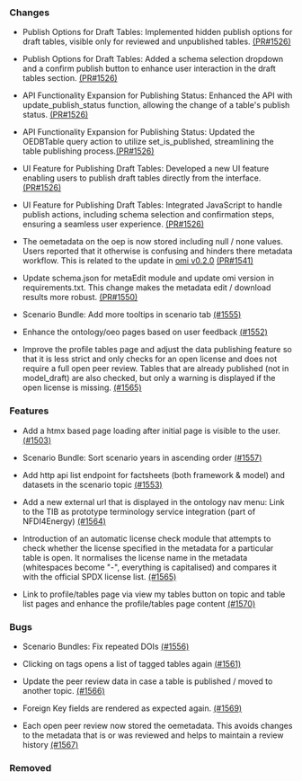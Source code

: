 ### Changes

- Publish Options for Draft Tables: Implemented hidden publish options for draft tables, visible only for reviewed and unpublished tables.  [(PR#1526)](https://github.com/OpenEnergyPlatform/oeplatform/pull/1526)

- Publish Options for Draft Tables: Added a schema selection dropdown and a confirm publish button to enhance user interaction in the draft tables section.  [(PR#1526)](https://github.com/OpenEnergyPlatform/oeplatform/pull/1526)

- API Functionality Expansion for Publishing Status: Enhanced the API with update_publish_status function, allowing the change of a table's publish status.  [(PR#1526)](https://github.com/OpenEnergyPlatform/oeplatform/pull/1526)

- API Functionality Expansion for Publishing Status: Updated the OEDBTable query action to utilize set_is_published, streamlining the table publishing process.[(PR#1526)](https://github.com/OpenEnergyPlatform/oeplatform/pull/1526)

- UI Feature for Publishing Draft Tables: Developed a new UI feature enabling users to publish draft tables directly from the interface.  [(PR#1526)](https://github.com/OpenEnergyPlatform/oeplatform/pull/1526)

- UI Feature for Publishing Draft Tables: Integrated JavaScript to handle publish actions, including schema selection and confirmation steps, ensuring a seamless user experience.  [(PR#1526)](https://github.com/OpenEnergyPlatform/oeplatform/pull/1526)

- The oemetadata on the oep is now stored including null / none values. Users reported that it otherwise is confusing and hinders there metadata workflow. This is related to the update in [omi v0.2.0](https://pypi.org/project/omi/0.2.0/) [(PR#1541)](https://github.com/OpenEnergyPlatform/oeplatform/pull/1541)

- Update schema.json for metaEdit module and update omi version in requirements.txt. This change makes the metadata edit / download results more robust. [(PR#1550)](https://github.com/OpenEnergyPlatform/oeplatform/pull/1550)

- Scenario Bundle: Add more tooltips in scenario tab  [(#1555)](https://github.com/OpenEnergyPlatform/oeplatform/pull/1555)

- Enhance the ontology/oeo pages based on user feedback [(#1552)](https://github.com/OpenEnergyPlatform/oeplatform/pull/1552)

- Improve the profile tables page and adjust the data publishing feature so that it is less strict and only checks for an open license and does not require a full open peer review. Tables that are already published (not in model_draft) are also checked, but only a warning is displayed if the open license is missing. [(#1565)](https://github.com/OpenEnergyPlatform/oeplatform/pull/1565)

### Features

- Add a htmx based page loading after initial page is visible to the user. [(#1503)](https://github.com/OpenEnergyPlatform/oeplatform/pull/1503)
- Scenario Bundle: Sort scenario years in ascending order [(#1557)](https://github.com/OpenEnergyPlatform/oeplatform/pull/1557)

- Add http api list endpoint for factsheets (both framework & model) and datasets in the scenario topic [(#1553)](https://github.com/OpenEnergyPlatform/oeplatform/pull/1553)

- Add a new external url that is displayed in the ontology nav menu: Link to the TIB as prototype terminology service integration (part of NFDI4Energy) [(#1564)](https://github.com/OpenEnergyPlatform/oeplatform/pull/1564)

- Introduction of an automatic license check module that attempts to check whether the license specified in the metadata for a particular table is open. It normalises the license name in the metadata (whitespaces become "-", everything is capitalised) and compares it with the official SPDX license list. [(#1565)](https://github.com/OpenEnergyPlatform/oeplatform/pull/1565)

- Link to profile/tables page via view my tables button on topic and table list pages and enhance the profile/tables page content [(#1570)](https://github.com/OpenEnergyPlatform/oeplatform/pull/1570)

### Bugs

- Scenario Bundles: Fix repeated DOIs [(#1556)](https://github.com/OpenEnergyPlatform/oeplatform/pull/1556)

- Clicking on tags opens a list of tagged tables again [(#1561)](https://github.com/OpenEnergyPlatform/oeplatform/pull/1561)

- Update the peer review data in case a table is published / moved to another topic. [(#1566)](https://github.com/OpenEnergyPlatform/oeplatform/pull/1566)

- Foreign Key fields are rendered as expected again. [(#1569)](https://github.com/OpenEnergyPlatform/oeplatform/pull/1569)

- Each open peer review now stored the oemetadata. This avoids changes to the metadata that is or was reviewed and helps to maintain a review history [(#1567)](https://github.com/OpenEnergyPlatform/oeplatform/pull/1567)

### Removed
